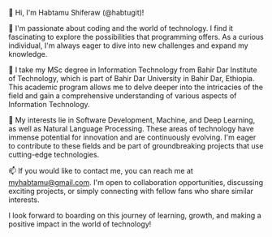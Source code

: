 👋 Hi, I'm Habtamu Shiferaw (@habtugit)!

👀 I'm passionate about coding and the world of technology. I find it fascinating to explore the possibilities that programming offers. As a curious individual, I'm always eager to dive into new challenges and expand my knowledge.

🌱 I take my MSc degree in Information Technology from Bahir Dar Institute of Technology, which is part of Bahir Dar University in Bahir Dar, Ethiopia. This academic program allows me to delve deeper into the intricacies of the field and gain a comprehensive understanding of various aspects of Information Technology.

💞️ My interests lie in Software Development, Machine, and Deep Learning, as well as Natural Language Processing. These areas of technology have immense potential for innovation and are continuously evolving. I'm eager to contribute to these fields and be part of groundbreaking projects that use cutting-edge technologies.

📫 If you would like to contact me, you can reach me at myhabtamu@gmail.com. I'm open to collaboration opportunities, discussing exciting projects, or simply connecting with fellow fans who share similar interests.

I look forward to boarding on this journey of learning, growth, and making a positive impact in the world of technology!

<!---
habtugit/habtugit is a ✨ special ✨ repository because its `README.md` (this file) appears on your GitHub profile.
You can click the Preview link to take a look at your changes.
--->
